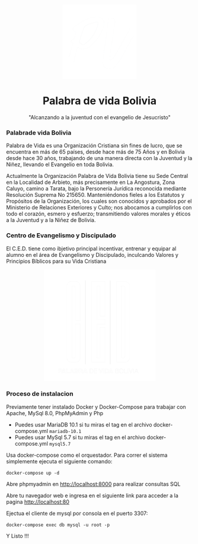 <p align="center"><img width="200" src="www/images/logos/pv_blanco.png" alt="Palabrade vida Bolivia"></p>
<h1 align="center">Palabra de vida Bolivia</h1>
<p align="center">"Alcanzando a la juventud con el evangelio de Jesucristo"</p>

### Palabrade vida Bolivia
Palabra de Vida es una Organización Cristiana sin fines de lucro, que se encuentra en más de 65 países, desde hace más de 75 Años y en Bolivia desde hace 30 años, trabajando de una manera directa con la Juventud y la Niñez, llevando el Evangelio en toda Bolivia.

Actualmente la Organización Palabra de Vida Bolivia tiene su Sede Central en la Localidad de Arbieto, más precisamente en La Angostura, Zona Caluyo, camino a Tarata, bajo la Personería Jurídica reconocida mediante Resolución Suprema No 215650. Manteniéndonos fieles a los Estatutos y Propósitos de la Organización, los cuales son conocidos y aprobados por el Ministerio de Relaciones Exteriores y Culto; nos abocamos a cumplirlos con todo el corazón, esmero y esfuerzo; transmitiendo valores morales y éticos a la Juventud y a la Niñez de Bolivia.

### Centro de Evangelismo y Discipulado
El C.E.D. tiene como ibjetivo principal incentivar, entrenar y equipar al alumno en el área de Evangelismo y Discipulado, inculcando Valores y Principios Bíblicos para su Vida Cristiana 
<p align="center"><img width="300" src="www/images/logos/ced.png" alt="Centro de Evangelismo y Discipulado"></p>

### Proceso de instalacion

Previamente tener instalado Docker y Docker-Compose para trabajar con Apache, MySql 8.0, PhpMyAdmin y Php

- Puedes usar MariaDB 10.1 si tu miras el tag en el archivo docker-compose.yml `mariadb-10.1`
- Puedes usar MySql 5.7 si tu miras el tag en el archivo docker-compose.yml `mysql5.7`

Usa docker-compose como el orquestador. Para correr el sistema simplemente ejecuta el siguiente comando:

```
docker-compose up -d
```

Abre phpmyadmin en [http://localhost:8000](http://localhost:8000) para realizar consultas SQL

Abre tu navegador web e ingresa en el siguiente link para acceder a la pagina [http://localhost:80](http://localhost:80)

Ejectua el cliente de mysql por consola en el puerto 3307:

```
docker-compose exec db mysql -u root -p
```

Y Listo !!!